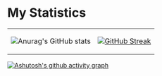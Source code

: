     
<h1>My Statistics</h1>   

<table>
<tr>
<td>

![Anurag's GitHub stats](https://github-readme-stats.vercel.app/api?username=adamfachreza&show_icons=true&theme=synthwave)

</td>
<td>

[![GitHub Streak](https://github-readme-streak-stats.herokuapp.com?user=adamfachreza&theme=synthwave&locale=id)](https://git.io/streak-stats)

</td>
</tr>
</table>

[![Ashutosh's github activity graph](https://activity-graph.herokuapp.com/graph?username=adamfachreza&theme=synthwave-84)](https://github.com/adamfachreza/github-readme-activity-graph)

